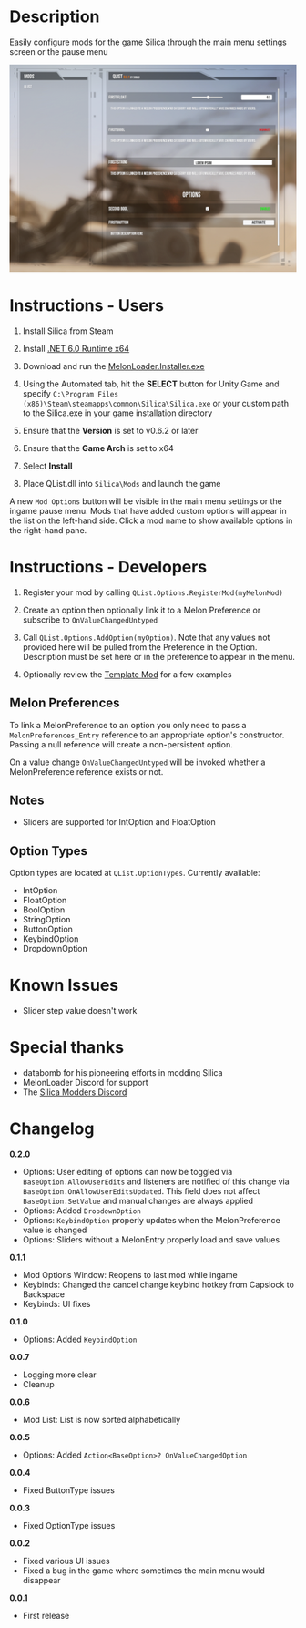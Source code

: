# Description

Easily configure mods for the game Silica through the main menu settings screen or the pause menu

![Mod Options Window](image.png)

# Instructions - Users

1. Install Silica from Steam

2. Install [.NET 6.0 Runtime x64](https://dotnet.microsoft.com/en-us/download/dotnet/6.0)

3. Download and run the [MelonLoader.Installer.exe](https://github.com/LavaGang/MelonLoader/releases/tag/v0.6.2)

4. Using the Automated tab, hit the <b>SELECT</b> button for Unity Game and specify `C:\Program Files (x86)\Steam\steamapps\common\Silica\Silica.exe` or your custom path to the Silica.exe in your game installation directory

5. Ensure that the <b>Version</b> is set to v0.6.2 or later

6. Ensure that the <b>Game Arch</b> is set to x64

7. Select <b>Install</b>

8. Place QList.dll into `Silica\Mods` and launch the game

A new `Mod Options` button will be visible in the main menu settings or the ingame pause menu. Mods that have added custom options will appear in the list on the left-hand side. Click a mod name to show available options in the right-hand pane.

# Instructions - Developers

1. Register your mod by calling `QList.Options.RegisterMod(myMelonMod)`

2. Create an option then optionally link it to a Melon Preference or subscribe to `OnValueChangedUntyped`

3. Call `QList.Options.AddOption(myOption)`. Note that any values not provided here will be pulled from the Preference in the Option. Description must be set here or in the preference to appear in the menu.

4. Optionally review the <a href="https://github.com/dodad-2/SilicaTemplate">Template Mod</a> for a few examples

## Melon Preferences

To link a MelonPreference to an option you only need to pass a `MelonPreferences_Entry` reference to an appropriate option's constructor. Passing a null reference will create a non-persistent option.

On a value change `OnValueChangedUntyped` will be invoked whether a MelonPreference reference exists or not.

## Notes

- Sliders are supported for IntOption and FloatOption

## Option Types

Option types are located at `QList.OptionTypes`. Currently available:

- IntOption
- FloatOption
- BoolOption
- StringOption
- ButtonOption
- KeybindOption
- DropdownOption

# Known Issues

- Slider step value doesn't work

# Special thanks

- databomb for his pioneering efforts in modding Silica
- MelonLoader Discord for support
- The <a href="https://discord.gg/5SHQxFaess">Silica Modders Discord</a>

# Changelog

**0.2.0**

- Options: User editing of options can now be toggled via `BaseOption.AllowUserEdits` and listeners are notified of this change via `BaseOption.OnAllowUserEditsUpdated`. This field does not affect `BaseOption.SetValue` and manual changes are always applied
- Options: Added `DropdownOption`
- Options: `KeybindOption` properly updates when the MelonPreference value is changed
- Options: Sliders without a MelonEntry properly load and save values

**0.1.1**

- Mod Options Window: Reopens to last mod while ingame
- Keybinds: Changed the cancel change keybind hotkey from Capslock to Backspace
- Keybinds: UI fixes

**0.1.0**

- Options: Added `KeybindOption`

**0.0.7**

- Logging more clear
- Cleanup

**0.0.6**

- Mod List: List is now sorted alphabetically

**0.0.5**

- Options: Added `Action<BaseOption>? OnValueChangedOption`

**0.0.4**

- Fixed ButtonType issues

**0.0.3**

- Fixed OptionType issues

**0.0.2**

- Fixed various UI issues
- Fixed a bug in the game where sometimes the main menu would disappear

**0.0.1**

- First release
